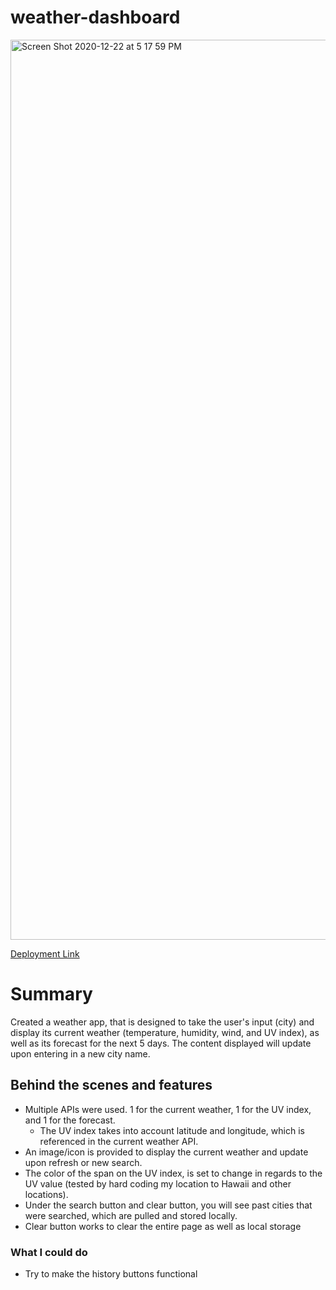 # weather-dashboard

<img width="1440" alt="Screen Shot 2020-12-22 at 5 17 59 PM" src="https://user-images.githubusercontent.com/74025123/102948050-cadaca80-4479-11eb-8312-b45f19564f18.png">

[Deployment Link](https://khsieh95.github.io/weather-dashboard/)

# Summary

Created a weather app, that is designed to take the user's input (city) and display its current weather (temperature, humidity, wind, and UV index), as well as its forecast for the next 5 days. The content displayed will update upon entering in a new city name.

## Behind the scenes and features

- Multiple APIs were used. 1 for the current weather, 1 for the UV index, and 1 for the forecast.
  - The UV index takes into account latitude and longitude, which is referenced in the current weather API.
- An image/icon is provided to display the current weather and update upon refresh or new search.
- The color of the span on the UV index, is set to change in regards to the UV value (tested by hard coding my location to Hawaii and other locations).
- Under the search button and clear button, you will see past cities that were searched, which are pulled and stored locally.
- Clear button works to clear the entire page as well as local storage

### What I could do

- Try to make the history buttons functional
